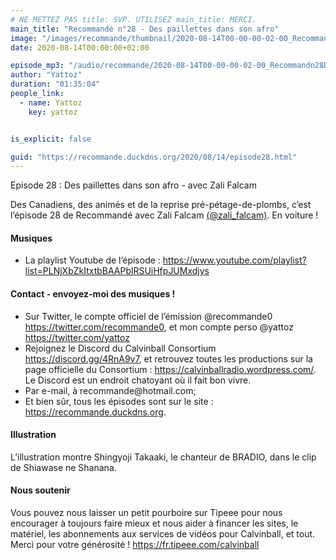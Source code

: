 ```yaml
---
# NE METTEZ PAS title: SVP. UTILISEZ main_title: MERCI.
main_title: "Recommandé n°28 - Des paillettes dans son afro"
image: "/images/recommande/thumbnail/2020-08-14T00-00-00-02-00_Recommandn28Despaillettesdanssonafro.jpg"
date: 2020-08-14T00:00:00+02:00

episode_mp3: "/audio/recommande/2020-08-14T00-00-00-02-00_Recommandn28Despaillettesdanssonafro.mp3"
author: "Yattoz"
duration: "01:35:04"
people_link: 
  - name: Yattoz
    key: yattoz


is_explicit: false

guid: "https://recommande.duckdns.org/2020/08/14/episode28.html"
---
```


<PodcastHeader/>

<!-- ECRIRE LA DESCRIPTION DE L'EPISODE SOUS CETTE LIGNE -->


 Episode 28 : Des paillettes dans son afro - avec Zali Falcam 

<p>Des Canadiens, des animés et de la reprise pré-pétage-de-plombs, c’est l’épisode 28 de Recommandé avec Zali Falcam <a href="https://twitter.com/zali_falcam" rel="nofollow">(@zali_falcam)</a>. En voiture !</p>

<h4>Musiques</h4>

<ul>
  <li>La playlist Youtube de l’épisode : <a href="https://www.youtube.com/playlist?list=PLNjXbZkItxtbBAAPblRSUiHfpJUMxdjys" rel="nofollow">https://www.youtube.com/playlist?list=PLNjXbZkItxtbBAAPblRSUiHfpJUMxdjys</a></li>
</ul>

<h4>Contact - envoyez-moi des musiques !</h4>

<ul>
  <li>Sur Twitter, le compte officiel de l’émission @recommande0 <a href="https://twitter.com/recommande0" rel="nofollow">https://twitter.com/recommande0</a>, et mon compte perso @yattoz <a href="https://twitter.com/yattoz" rel="nofollow">https://twitter.com/yattoz</a></li>
  <li>Rejoignez le Discord du Calvinball Consortium <a href="https://discord.gg/4RnA9v7" rel="nofollow">https://discord.gg/4RnA9v7</a>, et retrouvez toutes les productions sur la page officielle du Consortium : <a href="https://calvinballradio.wordpress.com/" rel="nofollow">https://calvinballradio.wordpress.com/</a>. Le Discord est un endroit chatoyant où il fait bon vivre.</li>
  <li>Par e-mail, à recommande@hotmail.com;</li>
  <li>Et bien sûr, tous les épisodes sont sur le site : <a href="https://recommande.duckdns.org" rel="nofollow">https://recommande.duckdns.org</a>.</li>
</ul>

<h4>Illustration</h4>

<p>L’illustration montre Shingyoji Takaaki, le chanteur de BRADIO, dans le clip de Shiawase ne Shanana.</p>

<h4>Nous soutenir</h4>

<p>Vous pouvez nous laisser un petit pourboire sur Tipeee pour nous encourager à toujours faire mieux et nous aider à financer les sites, le matériel, les abonnements aux services de vidéos pour Calvinball, et tout. Merci pour votre générosité ! <a href="https://fr.tipeee.com/calvinball" rel="nofollow">https://fr.tipeee.com/calvinball</a></p>



